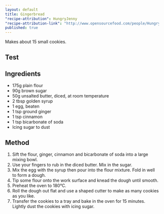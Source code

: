 ```yaml
---
layout: default
title: Gingerbread
"recipe-attribution": HungryJenny
"recipe-attribution-link": "http://www.opensourcefood.com/people/HungryJenny/recipes/soft-christmas-gingerbread-cookies"
published: true
---
```


Makes about 15 small cookies.
## Test


## Ingredients

* 175g plain flour
* 90g brown sugar
* 50g unsalted butter, diced, at room temperature
* 2 tbsp golden syrup
* 1 egg, beaten
* 1 tsp ground ginger
* 1 tsp cinnamon
* 1 tsp bicarbonate of soda
* Icing sugar to dust

## Method

1. Sift the flour, ginger, cinnamon and bicarbonate of soda into a large mixing bowl.
2. Use your fingers to rub in the diced butter. Mix in the sugar.
3. Mix the egg with the syrup then pour into the flour mixture. Fold in well to form a dough.
4. Tip some flour onto the work surface and knead the dough until smooth.
5. Preheat the oven to 180°C.
6. Roll the dough out flat and use a shaped cutter to make as many cookies as you like.
7. Transfer the cookies to a tray and bake in the oven for 15 minutes. Lightly dust the cookies with icing sugar.